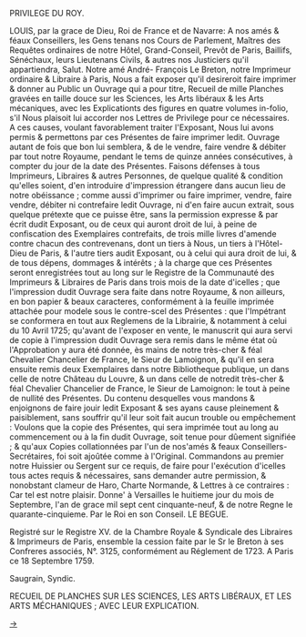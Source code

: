 PRIVILEGE DU ROY.

LOUIS, par la grace de Dieu, Roi de France et de Navarre: A nos amés & féaux Conseillers, les Gens tenans nos Cours de Parlement, Maîtres des Requêtes ordinaires de notre Hôtel, Grand-Conseil, Prevôt de Paris, Baillifs, Sénéchaux, leurs Lieutenans Civils, & autres nos Justiciers qu'il appartiendra, Salut. Notre amé André- François Le Breton, notre Imprimeur ordinaire & Libraire à Paris, Nous a fait exposer qu'il desireroit faire imprimer & donner au Public un Ouvrage qui a pour titre, Recueil de mille Planches gravées en taille douce sur les Sciences, les Arts libéraux & les Arts mécaniques, avec les Explicationts des figures en quatre volumes in-folio, s'il Nous plaisoit lui accorder nos Lettres de Privilege pour ce nécessaires. A ces causes, voulant favorablement traiter l'Exposant, Nous lui avons permis & permettons par ces Présentes de faire imprimer ledit. Ouvrage autant de fois que bon lui semblera, & de le vendre, faire vendre & débiter par tout notre Royaume, pendant le tems de quinze années consécutives, à compter du jour de la date des Présentes. Faisons défenses à tous Imprimeurs, Libraires & autres Personnes, de quelque qualité & condition qu'elles soient, d'en introduire d'impression étrangere dans aucun lieu de notre obéissance ; comme aussi d'imprimer ou faire imprimer, vendre, faire vendre, débiter ni contrefaire ledit Ouvrage, ni d'en faire aucun extrait, sous quelque prétexte que ce puisse être, sans la permission expresse & par écrit dudit Exposant, ou de ceux qui auront droit de lui, à peine de confiscation des Exemplaires contrefaits, de trois mille livres d'amende contre chacun des contrevenans, dont un tiers à Nous, un tiers à l'Hôtel-Dieu de Paris, & l'autre tiers audit Exposant, ou à celui qui aura droit de lui, & de tous dépens, dommages & intérêts ; à la charge que ces Présentes seront enregistrées tout au long sur le Registre de la Communauté des Imprimeurs & Libraires de Paris dans trois mois de la date d'icelles ; que l'impression dudit Ouvrage sera faite dans notre Royaume, & non ailleurs, en bon papier & beaux caracteres, conformément à la feuille imprimée attachée pour modele sous le contre-scel des Présentes : que l'Impétrant se conformera en tout aux Reglemens de la Librairie, & notamment à celui du 10 Avril 1725; qu'avant de l'exposer en vente, le manuscrit qui aura servi de copie à l'impression dudit Ouvrage sera remis dans le même état où l'Approbation y aura été donnée, ès mains de notre très-cher & féal Chevalier Chancelier de France, le Sieur de Lamoignon, & qu'il en sera ensuite remis deux Exemplaires dans notre Bibliotheque publique, un dans celle de notre Château du Louvre, & un dans celle de notredit très-cher & féal Chevalier Chancelier de France, le Sieur de Lamoignon: le tout à peine de nullité des Présentes. Du contenu desquelles vous mandons & enjoignons de faire jouir ledit Exposant & ses ayans cause pleinement & paisiblement, sans souffrir qu'il leur soit fait aucun trouble ou empêchement : Voulons que la copie des Présentes, qui sera imprimée tout au long au commencement ou à la fin dudit Ouvrage, soit tenue pour dûement signifiée ; & qu'aux Copies collationnées par l'un de nos'amés & feaux Conseillers-Secrétaires, foi soit ajoûtée comme à l'Original. Commandons au premier notre Huissier ou Sergent sur ce requis, de faire pour l'exécution d'icelles tous actes requis & nécessaires, sans demander autre permission, & nonobstant clameur de Haro, Charte Normande, & Lettres à ce contraires : Car tel est notre plaisir. Donne' à Versailles le huitieme jour du mois de Septembre, l'an de grace mil sept cent cinquante-neuf, & de notre Regne le quarante-cinquieme. Par le Roi en son Conseil. LE BEGUE.

Registré sur le Registre XV. de la Chambre Royale & Syndicale des Libraires & Imprimeurs de Paris, ensemble la cession faite par le Sr le Breton à ses Confreres associés, N°. 3125, conformément au Réglement de 1723. A Paris ce 18 Septembre 1759.

Saugrain, Syndic.

RECUEIL DE PLANCHES SUR LES SCIENCES, LES ARTS LIBÉRAUX, ET LES ARTS MÉCHANIQUES ; AVEC LEUR EXPLICATION.


[->](07-Agriculture_et_Economie_Rustique/01-Contenant.md)
